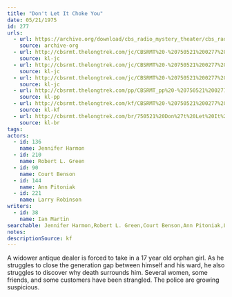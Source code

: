 ```yaml
---
title: "Don't Let It Choke You"
date: 05/21/1975
id: 277
urls: 
  - url: https://archive.org/download/cbs_radio_mystery_theater/cbs_radio_mystery_theater-0251-0300.zip/cbs_radio_mystery_theater-0251-0300%2Fcbsrmt_0277_dont_let_it_choke_you.mp3
    source: archive-org
  - url: http://cbsrmt.thelongtrek.com/jc/CBSRMT%20-%20750521%200277%20Don%27t%20Let%20It%20Choke%20You%20vbr%20fb2_jc.mp3
    source: kl-jc
  - url: http://cbsrmt.thelongtrek.com/jc/CBSRMT%20-%20750521%200277%20Don%27t%20Let%20It%20Choke%20You%20vbr%20kb2_jc.mp3
    source: kl-jc
  - url: http://cbsrmt.thelongtrek.com/jc/CBSRMT%20-%20750521%200277%20Don%27t%20Let%20It%20Choke%20You%20vbr%20kb_jc.mp3
    source: kl-jc
  - url: http://cbsrmt.thelongtrek.com/pp/CBSRMT_pp%20-%20750521%200277%20Don%27t%20Let%20It%20Choke%20You.mp3
    source: kl-pp
  - url: http://cbsrmt.thelongtrek.com/kf/CBSRMT%20-%20750521%200277%20Don%27t%20Let%20It%20Choke%20You_kf.mp3
    source: kl-kf
  - url: http://cbsrmt.thelongtrek.com/br/750521%20Don%27t%20Let%20It%20Choke%20You-WOR.mp3
    source: kl-br
tags: 
actors:  
  - id: 136
    name: Jennifer Harmon  
  - id: 210
    name: Robert L. Green  
  - id: 90
    name: Court Benson  
  - id: 144
    name: Ann Pitoniak  
  - id: 221
    name: Larry Robinson
writers:  
  - id: 38
    name: Ian Martin
searchable: Jennifer Harmon,Robert L. Green,Court Benson,Ann Pitoniak,Larry Robinson Ian Martin
notes: 
descriptionSource: kf
---
```

A widower antique dealer is forced to take in a 17 year old orphan girl. As he struggles to close the generation gap between himself and his ward, he also struggles to discover why death surrounds him. Several women, some friends, and some customers have been strangled. The police are growing suspicious.
